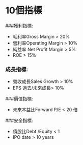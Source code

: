 # 10個指標


###獲利指標: 
- 毛利率Gross Margin > 20% 
- 營利率Operating Margin > 10% 
- 純益率 Net Profit Margin > 5% 
- ROE > 15%

### 成長指標: 
- 營收成長Sales Growth > 10%
- EPS 過去/未來成長> 10%

###價值指標: 
- 未來本益比Forward P/E < 20 倍

###安全指標: 
- 債股比Debt /Equity < 1  
- IPO date > 10 years